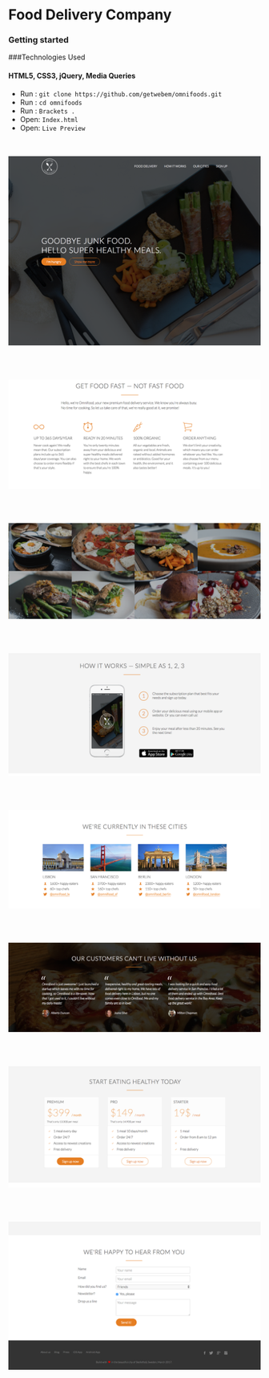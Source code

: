 
# Food Delivery Company
### **Getting started**
###Technologies Used
#### HTML5, CSS3, jQuery, Media Queries
 - Run :  `git clone https://github.com/getwebem/omnifoods.git`
 - Run :  `cd omnifoods`
 - Run :  `Brackets .`
 - Open:  `Index.html`
 - Open:  `Live Preview`  

<br/><br/>
![pic1](https://raw.githubusercontent.com/getwebem/README/master/omni/Screen%20Shot%202017-03-24%20at%2012.25.57.png)
<br/><br/>

<br/><br/>
![pic2](https://raw.githubusercontent.com/getwebem/README/master/omni/Screen%20Shot%202017-03-24%20at%2012.26.06.png)
<br/><br/>

<br/><br/>
![pic3](https://raw.githubusercontent.com/getwebem/README/master/omni/Screen%20Shot%202017-03-24%20at%2012.26.12.png)
<br/><br/>

<br/><br/>
![pic4](https://raw.githubusercontent.com/getwebem/README/master/omni/Screen%20Shot%202017-03-24%20at%2012.26.17.png)
<br/><br/>

<br/><br/>
![pic5](https://raw.githubusercontent.com/getwebem/README/master/omni/Screen%20Shot%202017-03-24%20at%2012.26.25.png)
<br/><br/>

<br/><br/>
![pic6](https://raw.githubusercontent.com/getwebem/README/master/omni/Screen%20Shot%202017-03-24%20at%2012.26.30.png)
<br/><br/>

<br/><br/>
![pic7](https://raw.githubusercontent.com/getwebem/README/master/omni/Screen%20Shot%202017-03-24%20at%2012.26.38.png)
<br/><br/>

<br/><br/>
![pic8](https://raw.githubusercontent.com/getwebem/README/master/omni/Screen%20Shot%202017-03-24%20at%2012.41.45.png)
<br/><br/>